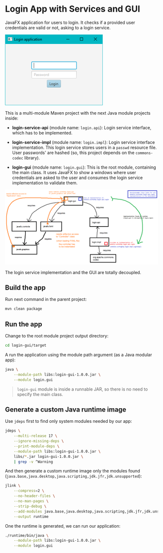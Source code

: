 # Login App with Services and GUI

JavaFX application for users to login. It checks if a provided user credentials are valid or not, asking to a login service.

![](assets/2022-06-06-00-50-04-image.png)

This is a multi-module Maven project with the next Java module projects inside:

- **login-service-api** (module name: `login.api`): Login service interface, which has to be implemented.

- **login-service-impl** (module name: `login.impl`): Login service interface implementation. This login service stores users in a `passwd` resource file. User passwords' are hashed (so, this project depends on the `commons-codec` library).

- **login-gui** (module name: `login.gui`): This is the root module, containing the main class. It uses JavaFX to show a windows where user credentials are asked to the user and consumes the login service implementation to validate them.

![](assets/2022-06-06-00-53-19-image.png)

The login service implementation and the GUI are totally decoupled.

## Build the app

Run next command in the parent project:

```bash
mvn clean package
```

## Run the app

Change to the root module project output directory:

```bash
cd login-gui/target
```

A run the application using the module path argument (as a Java modular app):

```bash
java \
    --module-path libs:login-gui-1.0.0.jar \
    --module login.gui
```

> `login-gui` module is inside a runnable JAR, so there is no need to specify the main class.

## Generate a custom Java runtime image

Use `jdeps` first to find only system modules needed by our app:

```bash
jdeps \
    --multi-release 17 \
    --ignore-missing-deps \
    --print-module-deps \
    --module-path libs:login-gui-1.0.0.jar \
    libs/*.jar login-gui-1.0.0.jar \
    | grep -v ^Warning
```

And then generate a custom runtime image only the modules found (`java.base,java.desktop,java.scripting,jdk.jfr,jdk.unsupported`):

```bash
jlink \
    --compress=2 \
    --no-header-files \
    --no-man-pages \
    --strip-debug \
    --add-modules java.base,java.desktop,java.scripting,jdk.jfr,jdk.unsupported \
    --output runtime
```

One the runtime is generated, we can run our application:

```bash
./runtime/bin/java \
    --module-path libs:login-gui-1.0.0.jar \
    --module login.gui
```
